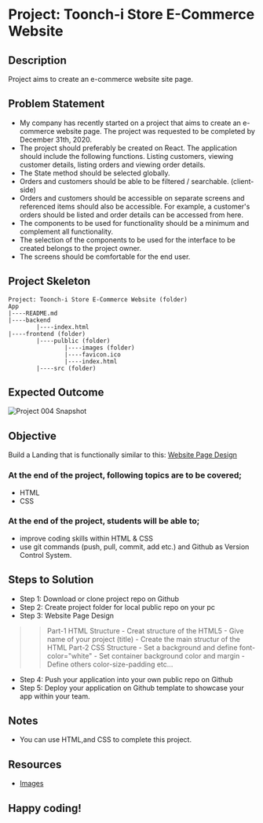 # Project: Toonch-i Store E-Commerce Website

## Description
Project aims to create an e-commerce website site page.

## Problem Statement
- My company has recently started on a project that aims to create an e-commerce website page. The project was requested to be completed by December 31th, 2020. 
- The project should preferably be created on React. The application should include the following functions. Listing customers, viewing customer details, listing orders and viewing order details. 
- The State method should be selected globally.
- Orders and customers should be able to be filtered / searchable. (client-side)
- Orders and customers should be accessible on separate screens and referenced items should also be accessible. For example, a customer's orders should be listed and order details can be accessed from here.
- The components to be used for functionality should be a minimum and complement all functionality.
- The selection of the components to be used for the interface to be created belongs to the project owner.
- The screens should be comfortable for the end user.

## Project Skeleton 
```
Project: Toonch-i Store E-Commerce Website (folder)
App
|----README.md
|----backend
        |----index.html  
|----frontend (folder)        
		|----pulblic (folder)
				|----images (folder)
				|----favicon.ico
				|----index.html
		|----src (folder)
```

## Expected Outcome
![Project 004 Snapshot](Project_004_1.png)

## Objective
Build a Landing that is functionally similar to this: [Website Page Design](https://aaron-clarusway.github.io/webdesign/index.html)

### At the end of the project, following topics are to be covered;
- HTML 
- CSS

### At the end of the project, students will be able to;

- improve coding skills within HTML & CSS
- use git commands (push, pull, commit, add etc.) and Github as Version Control System.

## Steps to Solution
- Step 1: Download or clone project repo on Github 
- Step 2: Create project folder for local public repo on your pc
- Step 3: Website Page Design
>>Part-1 HTML Structure
	- Creat structure of the HTML5
	- Give name of your project (title)
	- Create the main structur of the HTML
>>Part-2 CSS Structure
	- Set a background and define font-color="white"
	- Set container background color and margin
	- Define others color-size-padding etc...
- Step 4: Push your application into your own public repo on Github
- Step 5: Deploy your application on Github template to showcase your app within your team.

## Notes
- You can use HTML,and CSS to complete this project.

## Resources
-  [Images](https://github.com/clarusway/clarusway-full-stack-6-20/tree/master/html-css/projects/004-website-page-design/img)

## Happy coding!


